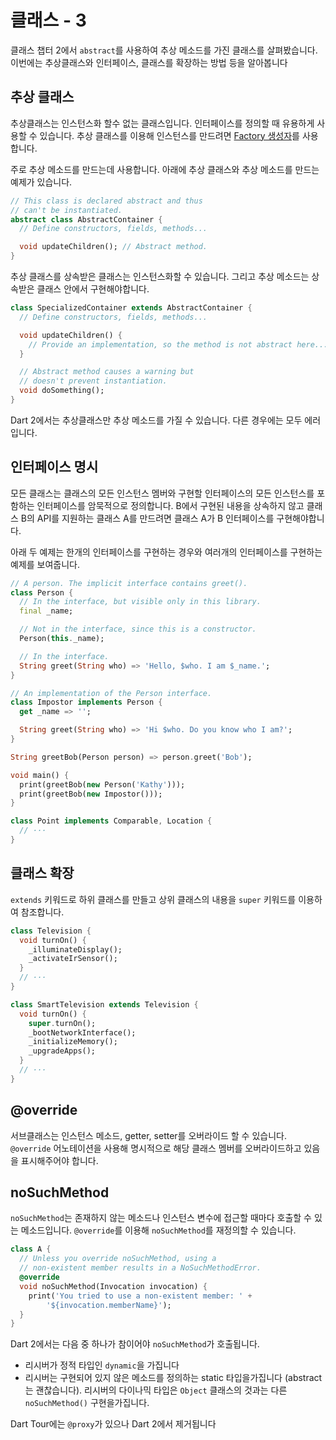 # 클래스 - 3

클래스 챕터 2에서 `abstract`를 사용하여 추상 메소드를 가진 클래스를 살펴봤습니다. 이번에는 추상클래스와 인터페이스, 클래스를 확장하는 방법 등을 알아봅니다

## 추상 클래스

추상클래스는 인스턴스화 할수 없는 클래스입니다. 인터페이스를 정의할 때 유용하게 사용할 수 있습니다. 추상 클래스를 이용해 인스턴스를 만드려면 [Factory 생성자](https://www.dartlang.org/guides/language/language-tour#factory-constructors)를 사용합니다.

주로 추상 메소드를 만드는데 사용합니다. 아래에 추상 클래스와 추상 메소드를 만드는 예제가 있습니다.

```dart
// This class is declared abstract and thus
// can't be instantiated.
abstract class AbstractContainer {
  // Define constructors, fields, methods...

  void updateChildren(); // Abstract method.
}
```

추상 클래스를 상속받은 클래스는 인스턴스화할 수 있습니다. 그리고 추상 메소드는 상속받은 클래스 안에서 구현해야합니다.

```dart
class SpecializedContainer extends AbstractContainer {
  // Define constructors, fields, methods...

  void updateChildren() {
    // Provide an implementation, so the method is not abstract here...
  }

  // Abstract method causes a warning but
  // doesn't prevent instantiation.
  void doSomething();
}
```

Dart 2에서는 추상클래스만 추상 메소드를 가질 수 있습니다. 다른 경우에는 모두 에러입니다.

## 인터페이스 명시

모든 클래스는 클래스의 모든 인스턴스 멤버와 구현할 인터페이스의 모든 인스턴스를 포함하는 인터페이스를 암묵적으로 정의합니다. B에서 구현된 내용을 상속하지 않고 클래스 B의 API를 지원하는 클래스 A를 만드려면 클래스 A가 B 인터페이스를 구현해야합니다.

아래 두 예제는 한개의 인터페이스를 구현하는 경우와 여러개의 인터페이스를 구현하는 예제를 보여줍니다.

```dart
// A person. The implicit interface contains greet().
class Person {
  // In the interface, but visible only in this library.
  final _name;

  // Not in the interface, since this is a constructor.
  Person(this._name);

  // In the interface.
  String greet(String who) => 'Hello, $who. I am $_name.';
}

// An implementation of the Person interface.
class Impostor implements Person {
  get _name => '';

  String greet(String who) => 'Hi $who. Do you know who I am?';
}

String greetBob(Person person) => person.greet('Bob');

void main() {
  print(greetBob(new Person('Kathy')));
  print(greetBob(new Impostor()));
}

class Point implements Comparable, Location {
  // ···
}
```

## 클래스 확장

`extends` 키워드로 하위 클래스를 만들고 상위 클래스의 내용을 `super` 키워드를 이용하여 참조합니다.

```dart
class Television {
  void turnOn() {
    _illuminateDisplay();
    _activateIrSensor();
  }
  // ···
}

class SmartTelevision extends Television {
  void turnOn() {
    super.turnOn();
    _bootNetworkInterface();
    _initializeMemory();
    _upgradeApps();
  }
  // ···
}
```

## @override

서브클래스는 인스턴스 메소드, getter, setter를 오버라이드 할 수 있습니다. `@override` 어노테이션을 사용해 명시적으로 해당 클래스 멤버를 오버라이드하고 있음을 표시해주어야 합니다.

## noSuchMethod

`noSuchMethod`는 존재하지 않는 메소드나 인스턴스 변수에 접근할 때마다 호출할 수 있는 메소드입니다. `@override`를 이용해 `noSuchMethod`를 재정의할 수 있습니다.

```dart
class A {
  // Unless you override noSuchMethod, using a
  // non-existent member results in a NoSuchMethodError.
  @override
  void noSuchMethod(Invocation invocation) {
    print('You tried to use a non-existent member: ' +
        '${invocation.memberName}');
  }
}
```

Dart 2에서는 다음 중 하나가 참이어야 `noSuchMethod`가 호출됩니다.

- 리시버가 정적 타입인 `dynamic`을 가집니다
- 리시버는 구현되어 있지 않은 메소드를 정의하는 static 타입을가집니다 (abstract는 괜찮습니다). 리시버의 다이나믹 타입은 `Object` 클래스의 것과는 다른 `noSuchMethod()` 구현을가집니다.

Dart Tour에는 `@proxy`가 있으나 Dart 2에서 제거됩니다